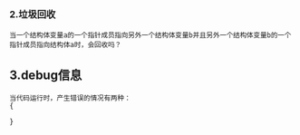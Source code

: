 
### 2.垃圾回收
	当一个结构体变量a的一个指针成员指向另外一个结构体变量b并且另外一个结构体变量b的一个指针成员指向结构体a时，会回收吗？

## 3.debug信息
	当代码运行时，产生错误的情况有两种：
	{

	}